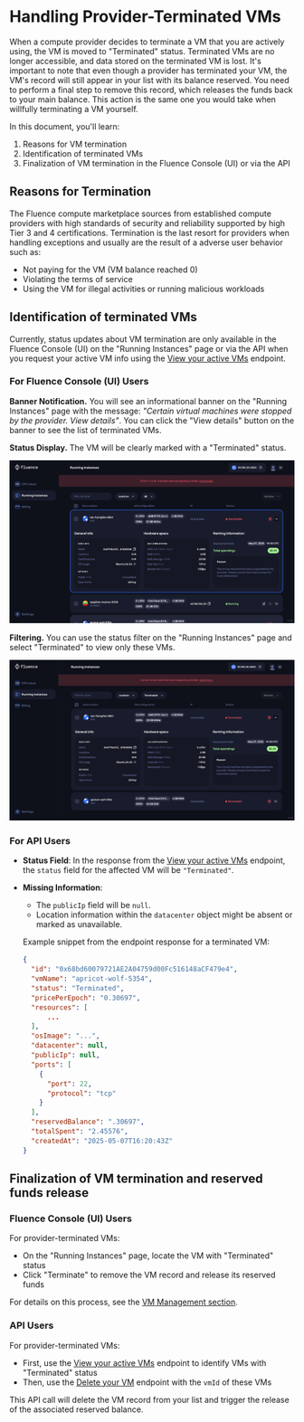 # Handling Provider-Terminated VMs

When a compute provider decides to terminate a VM that you are actively using, the VM is moved to "Terminated" status.
Terminated VMs are no longer accessible, and data stored on the terminated VM is lost.
It's important to note that even though a provider has terminated your VM, the VM's record will still appear in your list with its balance reserved. You need to perform a final step to remove this record, which releases the funds back to your main balance. This action is the same one you would take when willfully terminating a VM yourself.

In this document, you'll learn:

1. Reasons for VM termination
2. Identification of terminated VMs
3. Finalization of VM termination in the Fluence Console (UI) or via the API

## Reasons for Termination

The Fluence compute marketplace sources from established compute providers with high standards of security and reliability supported by high Tier 3 and 4 certifications. Termination is the last resort for providers when handling exceptions and usually are the result of a adverse user behavior such as:

- Not paying for the VM (VM balance reached 0)
- Violating the terms of service
- Using the VM for illegal activities or running malicious workloads

## Identification of terminated VMs

Currently, status updates about VM termination are only available in the Fluence Console (UI) on the "Running Instances" page or via the API when you request your active VM info using the [View your active VMs](../api/manage_vms/manage_vms.md#view-your-active-vms) endpoint.

### For Fluence Console (UI) Users

**Banner Notification.** You will see an informational banner on the "Running Instances" page with the message: _"Certain virtual machines were stopped by the provider. View details"_. You can click the "View details" button on the banner to see the list of terminated VMs.

**Status Display.** The VM will be clearly marked with a "Terminated" status.

![View of Running Instances page with a banner notification and a Terminated VM](./assets/terminated_vms_general.png)

**Filtering.** You can use the status filter on the "Running Instances" page and select "Terminated" to view only these VMs.

![View of Running Instances page with a status filter](./assets/terminated_vms_filtered.png)

### For API Users

- **Status Field**: In the response from the [View your active VMs](../api/manage_vms/manage_vms.md#view-your-active-vms) endpoint, the `status` field for the affected VM will be `"Terminated"`.
- **Missing Information**:

  - The `publicIp` field will be `null`.
  - Location information within the `datacenter` object might be absent or marked as unavailable.

  Example snippet from the endpoint response for a terminated VM:

  ```json
  {
    "id": "0x68bd60079721AE2A04759d00Fc516148aCF479e4",
    "vmName": "apricot-wolf-5354",
    "status": "Terminated",
    "pricePerEpoch": "0.30697",
    "resources": [
        ...
    ],
    "osImage": "...",
    "datacenter": null,
    "publicIp": null,
    "ports": [
      {
        "port": 22,
        "protocol": "tcp"
      }
    ],
    "reservedBalance": ".30697",
    "totalSpent": "2.45576",
    "createdAt": "2025-05-07T16:20:43Z"
  }
  ```

## Finalization of VM termination and reserved funds release

### Fluence Console (UI) Users

For provider-terminated VMs:

- On the "Running Instances" page, locate the VM with "Terminated" status
- Click "Terminate" to remove the VM record and release its reserved funds

For details on this process, see the [VM Management section](./manage_vm.md#vm-management).

### API Users

For provider-terminated VMs:

- First, use the [View your active VMs](../api/manage_vms/manage_vms.md#view-your-active-vms) endpoint to identify VMs with "Terminated" status
- Then, use the [Delete your VM](../api/manage_vms/manage_vms.md#delete-your-vm) endpoint with the `vmId` of these VMs

This API call will delete the VM record from your list and trigger the release of the associated reserved balance.

